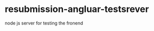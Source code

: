 resubmission-angluar-testsrever
===============================

node js server for testing the fronend
